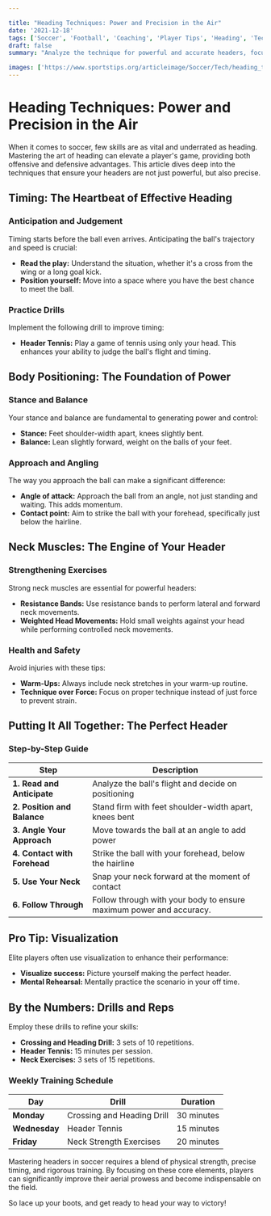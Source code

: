 ```yaml
---

title: "Heading Techniques: Power and Precision in the Air"
date: '2021-12-18'
tags: ['Soccer', 'Football', 'Coaching', 'Player Tips', 'Heading', 'Technique', 'Training', 'Skills']
draft: false
summary: "Analyze the technique for powerful and accurate headers, focusing on timing, body positioning, and neck muscles."

images: ['https://www.sportstips.org/articleimage/Soccer/Tech/heading_techniques_power_and_precision_in_the_air.webp']
---
```


# Heading Techniques: Power and Precision in the Air

When it comes to soccer, few skills are as vital and underrated as heading. Mastering the art of heading can elevate a player's game, providing both offensive and defensive advantages. This article dives deep into the techniques that ensure your headers are not just powerful, but also precise.

## Timing: The Heartbeat of Effective Heading

### Anticipation and Judgement

Timing starts before the ball even arrives. Anticipating the ball's trajectory and speed is crucial:
- **Read the play:** Understand the situation, whether it's a cross from the wing or a long goal kick.
- **Position yourself:** Move into a space where you have the best chance to meet the ball.

### Practice Drills

Implement the following drill to improve timing:
- **Header Tennis:** Play a game of tennis using only your head. This enhances your ability to judge the ball's flight and timing.

## Body Positioning: The Foundation of Power

### Stance and Balance

Your stance and balance are fundamental to generating power and control:
- **Stance:** Feet shoulder-width apart, knees slightly bent.
- **Balance:** Lean slightly forward, weight on the balls of your feet.

### Approach and Angling

The way you approach the ball can make a significant difference:
- **Angle of attack:** Approach the ball from an angle, not just standing and waiting. This adds momentum.
- **Contact point:** Aim to strike the ball with your forehead, specifically just below the hairline.

## Neck Muscles: The Engine of Your Header

### Strengthening Exercises

Strong neck muscles are essential for powerful headers:
- **Resistance Bands:** Use resistance bands to perform lateral and forward neck movements.
- **Weighted Head Movements:** Hold small weights against your head while performing controlled neck movements.

### Health and Safety

Avoid injuries with these tips:
- **Warm-Ups:** Always include neck stretches in your warm-up routine.
- **Technique over Force:** Focus on proper technique instead of just force to prevent strain.

## Putting It All Together: The Perfect Header

### Step-by-Step Guide

| Step       | Description                                               |
|------------|-----------------------------------------------------------|
| **1. Read and Anticipate**| Analyze the ball's flight and decide on positioning |
| **2. Position and Balance** | Stand firm with feet shoulder-width apart, knees bent |
| **3. Angle Your Approach**  | Move towards the ball at an angle to add power |
| **4. Contact with Forehead**| Strike the ball with your forehead, below the hairline |
| **5. Use Your Neck**        | Snap your neck forward at the moment of contact  |
| **6. Follow Through**       | Follow through with your body to ensure maximum power and accuracy. |

## Pro Tip: Visualization

Elite players often use visualization to enhance their performance:
- **Visualize success:** Picture yourself making the perfect header.
- **Mental Rehearsal:** Mentally practice the scenario in your off time.

## By the Numbers: Drills and Reps

Employ these drills to refine your skills:
- **Crossing and Heading Drill:** 3 sets of 10 repetitions.
- **Header Tennis:** 15 minutes per session.
- **Neck Exercises:** 3 sets of 15 repetitions.

### Weekly Training Schedule

| Day       | Drill                                               | Duration           |
|-----------|-----------------------------------------------------|--------------------|
| **Monday**   | Crossing and Heading Drill    | 30 minutes    |
| **Wednesday**| Header Tennis                | 15 minutes    |
| **Friday**   | Neck Strength Exercises       | 20 minutes    |

Mastering headers in soccer requires a blend of physical strength, precise timing, and rigorous training. By focusing on these core elements, players can significantly improve their aerial prowess and become indispensable on the field.

So lace up your boots, and get ready to head your way to victory!

```
